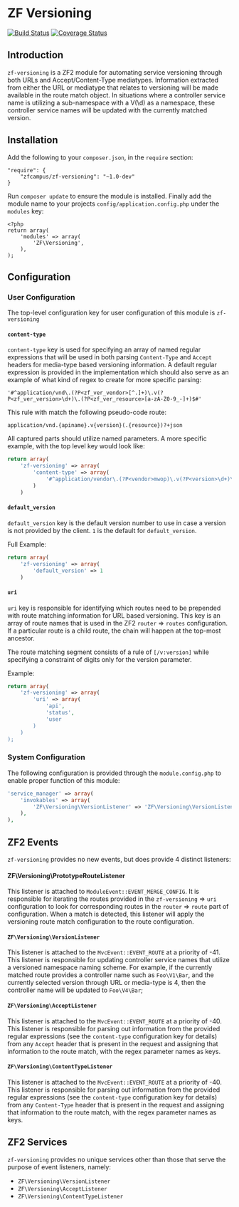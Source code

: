 ZF Versioning
=============

[![Build Status](https://travis-ci.org/zfcampus/zf-versioning.png)](https://travis-ci.org/zfcampus/zf-versioning)
[![Coverage Status](https://coveralls.io/repos/zfcampus/zf-versioning/badge.png?branch=master)](https://coveralls.io/r/zfcampus/zf-versioning)

Introduction
------------

`zf-versioning` is a ZF2 module for automating service versioning through both URLs and
Accept/Content-Type mediatypes.  Information extracted from either the URL or mediatype
that relates to versioning will be made available in the route match object.  In situations
where a controller service name is utilizing a sub-namespace with a V(\d) as a namespace,
these controller service names will be updated with the currently matched version.

Installation
------------

Add the following to your `composer.json`, in the `require` section:

    "require": {
        "zfcampus/zf-versioning": "~1.0-dev"
    }

Run `composer update` to ensure the module is installed.  Finally add the module name to
your projects `config/application.config.php` under the `modules` key:

    <?php
    return array(
        'modules' => array(
            'ZF\Versioning',
        ),
    );


Configuration
-------------

### User Configuration ###

The top-level configuration key for user configuration of this module is `zf-versioning`

#### `content-type` ####

`content-type` key is used for specifying an array of named regular expressions that will be
used in both parsing `Content-Type` and `Accept` headers for media-type based versioning
information.  A default regular expression is provided in the implementation which should
also serve as an example of what kind of regex to create for more specific parsing:

    '#^application/vnd\.(?P<zf_ver_vendor>[^.]+)\.v(?P<zf_ver_version>\d+)\.(?P<zf_ver_resource>[a-zA-Z0-9_-]+)$#'

This rule with match the following pseudo-code route:

    application/vnd.{apiname}.v{version}(.{resource})?+json

All captured parts should utilize named parameters.  A more specific example, with the top
level key would look like:

```php
return array(
    'zf-versioning' => array(
        'content-type' => array(
            '#^application/vendor\.(?P<vendor>mwop)\.v(?P<version>\d+)\.(?P<resource>status|user)$#'
        )
    )
```

#### `default_version` ####

`default_version` key is the default version number to use in case a version is not provided by
the client.  `1` is the default for `default_version`.

Full Example:

```php
return array(
    'zf-versioning' => array(
        'default_version' => 1
    )
```

#### `uri` ####

`uri` key is responsible for identifying which routes need to be prepended with route matching
information for URL based versioning.  This key is an array of route names that is used in the
ZF2 `router` => `routes` configuration.  If a particular route is a child route, the chain will
happen at the top-most ancestor.

The route matching segment consists of a rule of `[/v:version]` while specifying a constraint
of digits only for the version parameter.

Example:

```php
return array(
    'zf-versioning' => array(
        'uri' => array(
            'api',
            'status',
            'user
        )
    )
);
```

### System Configuration ###

The following configuration is provided through the `module.config.php` to enable proper function
of this module:

```php
'service_manager' => array(
    'invokables' => array(
        'ZF\Versioning\VersionListener' => 'ZF\Versioning\VersionListener',
    ),
),
```


ZF2 Events
----------

`zf-versioning` provides no new events, but does provide 4 distinct listeners:

#### ZF\Versioning\PrototypeRouteListener #####

This listener is attached to `ModuleEvent::EVENT_MERGE_CONFIG`.  It is responsible for
iterating the routes provided in the `zf-versioning` => `uri` configuration to look for
corresponding routes in the `router` => `route` part of configuration.  When a match is
detected, this listener will apply the versioning route match configuration to the
route configuration.

#### `ZF\Versioning\VersionListener` ####

This listener is attached to the `MvcEvent::EVENT_ROUTE` at a priority of -41.  This
listener is responsible for updating controller service names that utilize a versioned
namespace naming scheme.  For example, if the currently matched route provides a controller
name such as `Foo\V1\Bar`, and the currently selected version through URL or media-type
is 4, then the controller name will be updated to `Foo\V4\Bar`;

#### `ZF\Versioning\AcceptListener` ####

This listener is attached to the `MvcEvent::EVENT_ROUTE` at a priority of -40. This
listener is responsible for parsing out information from the provided regular expressions
(see the `content-type` configuration key for details) from any `Accept` header
that is present in the request and assigning that information to the route match, with
the regex parameter names as keys.

#### `ZF\Versioning\ContentTypeListener` ####

This listener is attached to the `MvcEvent::EVENT_ROUTE` at a priority of -40. This
listener is responsible for parsing out information from the provided regular expressions
(see the `content-type` configuration key for details) from any `Content-Type` header
that is present in the request and assigning that information to the route match, with
the regex parameter names as keys.

ZF2 Services
------------

`zf-versioning` provides no unique services other than those that serve the purpose
of event listeners, namely:

- `ZF\Versioning\VersionListener`
- `ZF\Versioning\AcceptListener`
- `ZF\Versioning\ContentTypeListener`